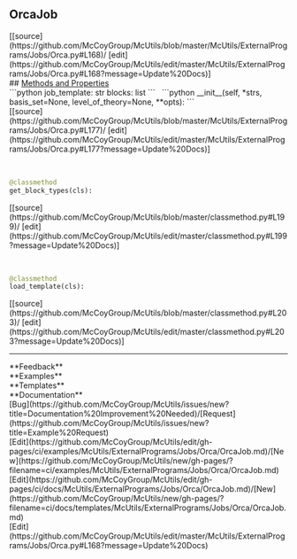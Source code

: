 ## <a id="McUtils.ExternalPrograms.Jobs.Orca.OrcaJob">OrcaJob</a> 

<div class="docs-source-link" markdown="1">
[[source](https://github.com/McCoyGroup/McUtils/blob/master/McUtils/ExternalPrograms/Jobs/Orca.py#L168)/
[edit](https://github.com/McCoyGroup/McUtils/edit/master/McUtils/ExternalPrograms/Jobs/Orca.py#L168?message=Update%20Docs)]
</div>









<div class="collapsible-section">
 <div class="collapsible-section collapsible-section-header" markdown="1">
## <a class="collapse-link" data-toggle="collapse" href="#methods" markdown="1"> Methods and Properties</a> <a class="float-right" data-toggle="collapse" href="#methods"><i class="fa fa-chevron-down"></i></a>
 </div>
 <div class="collapsible-section collapsible-section-body collapse show" id="methods" markdown="1">
 ```python
job_template: str
blocks: list
```
<a id="McUtils.ExternalPrograms.Jobs.Orca.OrcaJob.__init__" class="docs-object-method">&nbsp;</a> 
```python
__init__(self, *strs, basis_set=None, level_of_theory=None, **opts): 
```
<div class="docs-source-link" markdown="1">
[[source](https://github.com/McCoyGroup/McUtils/blob/master/McUtils/ExternalPrograms/Jobs/Orca.py#L177)/
[edit](https://github.com/McCoyGroup/McUtils/edit/master/McUtils/ExternalPrograms/Jobs/Orca.py#L177?message=Update%20Docs)]
</div>


<a id="McUtils.ExternalPrograms.Jobs.Orca.OrcaJob.get_block_types" class="docs-object-method">&nbsp;</a> 
```python
@classmethod
get_block_types(cls): 
```
<div class="docs-source-link" markdown="1">
[[source](https://github.com/McCoyGroup/McUtils/blob/master/classmethod.py#L199)/
[edit](https://github.com/McCoyGroup/McUtils/edit/master/classmethod.py#L199?message=Update%20Docs)]
</div>


<a id="McUtils.ExternalPrograms.Jobs.Orca.OrcaJob.load_template" class="docs-object-method">&nbsp;</a> 
```python
@classmethod
load_template(cls): 
```
<div class="docs-source-link" markdown="1">
[[source](https://github.com/McCoyGroup/McUtils/blob/master/classmethod.py#L203)/
[edit](https://github.com/McCoyGroup/McUtils/edit/master/classmethod.py#L203?message=Update%20Docs)]
</div>
 </div>
</div>












---


<div markdown="1" class="text-secondary">
<div class="container">
  <div class="row">
   <div class="col" markdown="1">
**Feedback**   
</div>
   <div class="col" markdown="1">
**Examples**   
</div>
   <div class="col" markdown="1">
**Templates**   
</div>
   <div class="col" markdown="1">
**Documentation**   
</div>
   <div class="col" markdown="1">
   
</div>
   <div class="col" markdown="1">
   
</div>
   <div class="col" markdown="1">
   
</div>
</div>
  <div class="row">
   <div class="col" markdown="1">
[Bug](https://github.com/McCoyGroup/McUtils/issues/new?title=Documentation%20Improvement%20Needed)/[Request](https://github.com/McCoyGroup/McUtils/issues/new?title=Example%20Request)   
</div>
   <div class="col" markdown="1">
[Edit](https://github.com/McCoyGroup/McUtils/edit/gh-pages/ci/examples/McUtils/ExternalPrograms/Jobs/Orca/OrcaJob.md)/[New](https://github.com/McCoyGroup/McUtils/new/gh-pages/?filename=ci/examples/McUtils/ExternalPrograms/Jobs/Orca/OrcaJob.md)   
</div>
   <div class="col" markdown="1">
[Edit](https://github.com/McCoyGroup/McUtils/edit/gh-pages/ci/docs/McUtils/ExternalPrograms/Jobs/Orca/OrcaJob.md)/[New](https://github.com/McCoyGroup/McUtils/new/gh-pages/?filename=ci/docs/templates/McUtils/ExternalPrograms/Jobs/Orca/OrcaJob.md)   
</div>
   <div class="col" markdown="1">
[Edit](https://github.com/McCoyGroup/McUtils/edit/master/McUtils/ExternalPrograms/Jobs/Orca.py#L168?message=Update%20Docs)   
</div>
   <div class="col" markdown="1">
   
</div>
   <div class="col" markdown="1">
   
</div>
   <div class="col" markdown="1">
   
</div>
</div>
</div>
</div>
